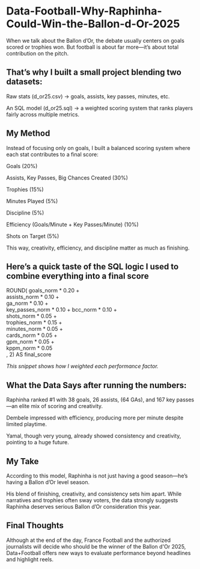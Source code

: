 # Data-Football-Why-Raphinha-Could-Win-the-Ballon-d-Or-2025

When we talk about the Ballon d’Or, the debate usually centers on goals scored or trophies won. But football is about far more—it’s about total contribution on the pitch.

## That’s why I built a small project blending two datasets:

 Raw stats (d_or25.csv) → goals, assists, key passes, minutes, etc.

 An SQL model (d_or25.sql) → a weighted scoring system that ranks players fairly across multiple metrics.

## My Method
Instead of focusing only on goals, I built a balanced scoring system where each stat contributes to a final score:

 Goals (20%)

 Assists, Key Passes, Big Chances Created (30%)

 Trophies (15%)

 Minutes Played (5%)

 Discipline (5%)

 Efficiency (Goals/Minute + Key Passes/Minute) (10%)

 Shots on Target (5%)

This way, creativity, efficiency, and discipline matter as much as finishing.

## Here’s a quick taste of the SQL logic I used to combine everything into a final score 

ROUND(
    goals_norm * 0.20 +      
    assists_norm * 0.10 +    
    ga_norm * 0.10 +         
    key_passes_norm * 0.10 + 
    bcc_norm * 0.10 +        
    shots_norm * 0.05 +      
    trophies_norm * 0.15 +   
    minutes_norm * 0.05 +    
    cards_norm * 0.05 +      
    gpm_norm * 0.05 +        
    kppm_norm * 0.05         
, 2) AS final_score

_This snippet shows how I weighted each performance factor._

## What the Data Says after running the numbers:

Raphinha ranked #1 with 38 goals, 26 assists, (64 GAs), and 167 key passes—an elite mix of scoring and creativity.

Dembele impressed with efficiency, producing more per minute despite limited playtime.

Yamal, though very young, already showed consistency and creativity, pointing to a huge future.

## My Take
According to this model, Raphinha is not just having a good season—he’s having a Ballon d’Or level season.

His blend of finishing, creativity, and consistency sets him apart. While narratives and trophies often sway voters, the data strongly suggests Raphinha deserves serious Ballon d’Or consideration this year.

## Final Thoughts
Although at the end of the day, France Football and the authorized journalists will decide who should be the winner of the Ballon d'Or 2025, Data+Football offers new ways to evaluate performance beyond headlines and highlight reels.
